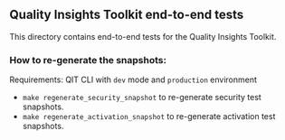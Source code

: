## Quality Insights Toolkit end-to-end tests

This directory contains end-to-end tests for the Quality Insights Toolkit.

### How to re-generate the snapshots:

Requirements: QIT CLI with `dev` mode and `production` environment

- `make regenerate_security_snapshot` to re-generate security test snapshots. 
- `make regenerate_activation_snapshot` to re-generate activation test snapshots. 